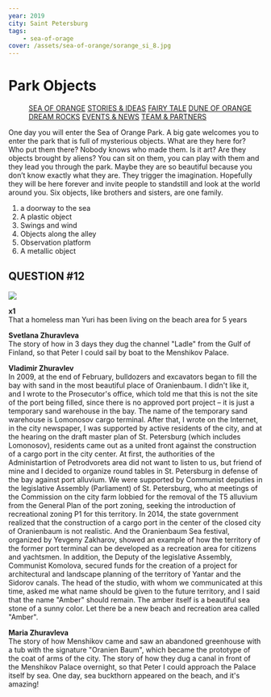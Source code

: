 ```yaml
---
year: 2019
city: Saint Petersburg
tags:
    - sea-of-orage
cover: /assets/sea-of-orange/sorange_si_8.jpg
---
```


# Park Objects

<Menu>
<a href="/sea-of-orange">SEA OF ORANGE</a>
<a href="/sea-of-orange/stories-and-ideas">STORIES & IDEAS</a>
<a href="/sea-of-orange/fairytale">FAIRY TALE</a>
<a href="/sea-of-orange/dune-of-orange">DUNE OF ORANGE</a>
<a href="/sea-of-orange/dreamrocks">DREAM ROCKS</a>
<a href="/sea-of-orange/events-and-news">EVENTS & NEWS</a>
<a href="/sea-of-orange/team-and-partners">TEAM & PARTNERS</a>
</Menu>

One day you will enter the Sea of Orange Park. A big gate welcomes you to enter the park that is full of mysterious objects. What are they here for? Who put them there? Nobody knows who made them. Is it art? Are they objects brought by aliens? You can sit on them, you can play with them and they lead you through the park. Maybe they are so beautiful because you don’t know exactly what they are. They trigger the imagination. Hopefully they will be here forever and invite people to standstill and look at the world around you. Six objects, like brothers and sisters, are one family.

1. a doorway to the sea
2. A plastic object
3. Swings and wind
4. Objects along the alley
5. Observation platform
6. A metallic object


## QUESTION #12

![](/assets/sea-of-orange/questions_23.jpg)

**x1**<br/>
That a homeless man Yuri has been living on the beach area for 5 years

**Svetlana Zhuravleva**<br/>
The story of how in 3 days they dug the channel "Ladle" from the Gulf of Finland, so that Peter I could sail by boat to the Menshikov Palace.

**Vladimir Zhuravlev**<br/>
In 2009, at the end of February, bulldozers and excavators began to fill the bay with sand in the most beautiful place of Oranienbaum. I didn't like it, and I wrote to the Prosecutor's office, which told me that this is not the site of the port being filled, since there is no approved port project – it is just a temporary sand warehouse in the bay. The name of the temporary sand warehouse is Lomonosov cargo terminal. After that, I wrote on the Internet, in the city newspaper, I was supported by active residents of the city, and at the hearing on the draft master plan of St. Petersburg (which includes Lomonosov), residents came out as a united front against the construction of a cargo port in the city center. At first, the authorities of the Administartion of Petrodvorets area did not want to listen to us, but friend of mine and I decided to organize round tables in St. Petersburg in defense of the bay against port alluvium. We were supported by Communist deputies in the legislative Assembly (Parliament) of St. Petersburg, who at meetings of the Commission on the city farm lobbied for the removal of the T5 alluvium from the General Plan of the port zoning, seeking the introduction of recreational zoning P1 for this territory. In 2014, the state government realized that the construction of a cargo port in the center of the closed city of Oranienbaum is not realistic. And the Oranienbaum Sea festival, organized by Yevgeny Zakharov, showed an example of how the territory of the former port terminal can be developed as a recreation area for citizens and yachtsmen. In addition, the Deputy of the legislative Assembly, Communist Komolova, secured funds for the creation of a project for architectural and landscape planning of the territory of Yantar and the Sidorov canals. The head of the studio, with whom we communicated at this time, asked me what name should be given to the future territory, and I said that the name "Amber" should remain. The amber itself is a beautiful sea stone of a sunny color. Let there be a new beach and recreation area called "Amber".

**Maria Zhuravleva**<br/>
The story of how Menshikov came and saw an abandoned greenhouse with a tub with the signature "Oranien Baum", which became the prototype of the coat of arms of the city. The story of how they dug a canal in front of the Menshikov Palace overnight, so that Peter I could approach the Palace itself by sea. One day, sea buckthorn appeared on the beach, and it's amazing!
